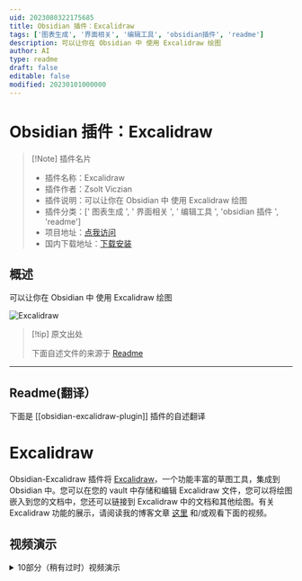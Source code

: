 ```yaml
---
uid: 2023080322175685
title: Obsidian 插件：Excalidraw
tags: ['图表生成', '界面相关', '编辑工具', 'obsidian插件', 'readme']
description: 可以让你在 Obsidian 中 使用 Excalidraw 绘图 
author: AI
type: readme
draft: false
editable: false
modified: 20230101000000
---
```


# Obsidian 插件：Excalidraw

> [!Note] 插件名片
> - 插件名称：Excalidraw
> - 插件作者：Zsolt Viczian
> - 插件说明：可以让你在 Obsidian 中 使用 Excalidraw 绘图
> - 插件分类：[' 图表生成 ', ' 界面相关 ', ' 编辑工具 ', 'obsidian 插件 ', 'readme']
> - 项目地址：[点我访问](https://github.com/zsviczian/obsidian-excalidraw-plugin)
> - 国内下载地址：[下载安装](https://pkmer.cn/products/plugin/pluginMarket/?obsidian-excalidraw-plugin)

## 概述

可以让你在 Obsidian 中 使用 Excalidraw 绘图

![Excalidraw](https://cdn.pkmer.cn/covers/obsidian-excalidraw-plugin.PNG!pkmer)

> [!tip] 原文出处
>
>下面自述文件的来源于 [Readme](https://ghproxy.net/https://raw.githubusercontent.com/zsviczian/obsidian-excalidraw-plugin/master/README.md)
>

---

## Readme(翻译）

下面是 [[obsidian-excalidraw-plugin]] 插件的自述翻译

# Excalidraw

Obsidian-Excalidraw 插件将 [Excalidraw](https://excalidraw.com/)，一个功能丰富的草图工具，集成到 Obsidian 中。您可以在您的 vault 中存储和编辑 Excalidraw 文件，您可以将绘图嵌入到您的文档中，您还可以链接到 Excalidraw 中的文档和其他绘图。有关 Excalidraw 功能的展示，请阅读我的博客文章 [这里](https://www.zsolt.blog/2021/03/showcasing-excalidraw.html) 和/或观看下面的视频。

## 视频演示

<details><summary>10部分（稍有过时）视频演示</summary>
<br>
<br>
<br>
<br>
<a href="https://youtu.be/MaJ5jJwBRWs" target="_blank"><img src="https://user-images.githubusercontent.com/14358394/125160341-a546b180-e17c-11eb-9de8-d87

## 特点

- 该插件将 Excalidraw 与 Obsidian 无缝集成，包括命令面板操作、文件浏览器功能、选项菜单命令和功能区按钮。
- 在功能区按钮或文件浏览器上按下<kbd>CTRL/CMD+ 单击</kbd>，可以在新窗格中创建/打开绘图。

### 设置

设置将允许您根据需要自定义 Excalidraw。该插件带有大量的设置选项。我尝试为这些设置添加有意义的解释，请耐心查找设置，因为大多数请求都已经存在相应的设置。

插件设置分为以下几个部分：

- **基本设置**：例如默认使用的文件夹
- **保存**：压缩和自动保存计时器
- **文件名**：配置自动生成的 Excalidraw 文件名
- **显示**：影响 Excalidraw 处理方式的设置（例如：左手模式、主题设置、鼠标滚轮和捏合缩放设置、适应缩放设置）
- **链接和嵌入**：影响 Excalidraw 画布上链接和嵌入项行为的设置
- **Markdown 嵌入设置**：这些设置控制从您的 Vault 嵌入到 Excalidraw 绘图中的 Markdown 文档的行为
- **嵌入和导出**：控制将 Excalidraw 图像嵌入到 Markdown 文档中时的显示方式的设置
- **自动导出设置**：您可以配置 Excalidraw 在每次保存时创建绘图的 PNG 或 SVG 副本
- **兼容性功能**：如果您在 Obsidian 之外（例如在 LogSeq、Visual Studio、Web 上等）编辑 Excalidraw 绘图，请检查这些设置。
- **实验性功能**：这些高级功能是以“巧妙”的方式实现的。功能包括定义第四种字体，在 Obsidian 文件浏览器中添加自定义图标以区分 Exalidraw 文件，OCR 设置等。
- **已安装脚本的设置**：您从脚本库安装的一些脚本带有设置。脚本设置在第一次运行脚本时安装。因此，要访问脚本的设置，请安装脚本，首次运行脚本，然后在插件设置中查找设置选项。

#### 模板

- 用于新绘图的模板。该模板将恢复笔画属性。
    这意味着您可以在模板中设置默认的笔画颜色、笔画宽度、透明度、字体系列、字体大小、填充样式、笔画样式等。
    这也适用于 ExcalidrawAutomate。
    - 通过模板，您可以自定义 Excalidraw 使用的颜色调色板。
        - 切换到 Markdown 视图。
        - 滚动到文件底部，找到 `"AppState": {`。
        - 在 AppState 部分的末尾找到 `"customColorPalette": {`。
        - 您可以通过添加以下 3 个变量中的任意一个或全部来指定 Excalidraw 使用的 3 个调色板：
            - `"canvasBackground":[], "elementBackground":[], "elementStroke": []`。
        - 在每个变量的数组中，添加逗号分隔的有效 HTML 颜色列表（例如，对于红色，使用 `#FF0000`）。
        - 有关更多帮助，请参见上面的视频。

#### 导出

- 如果对可移植性很重要：
    - 自动导出 SVG 和/或 PNG 文件，包括保持同步功能，这样您就可以将 SVG/PNG 嵌入到文档中，而不是嵌入 excalidraw 文件。
    - 您可以通过添加 `excalidraw-autoexport` 前置元数据键来覆盖单个文件的导出设置。此键的有效值为 `none`、`both`、`png` 和 `svg`。
- 指定嵌入绘图的默认宽度。
- 兼容性功能，自动导出并保持同步 markdown excalidraw 文件和传统的 `.excalidraw` 文件。
- 实验性功能，向文件资源管理器添加自定义标签以标记绘图文件。
- 启用/禁用自动保存。

### 将您的绘图嵌入到 Markdown 文档中

- 您可以使用以下格式选项自定义嵌入图像的大小和位置：
    - `![[image.excalidraw|100]]`,
    - `![[image.excalidraw|100x100]]`,
    - `![[image.excalidraw|100|left]]`,
    - `![[image.excalidraw|right-wrap]]`.
    - `![[<filename.excalidraw>|<width>x<height>|<alignment>]]`.
    - 您可以通过 CSS 添加自定义对齐方式。
    - 出现在 `<alignment>` 中的任何文本都将添加到呈现的 SVG 元素样式和包装器 DIV 元素中。
    - 有关更多信息，请参见 [styles.css](https://github.com/zsviczian/obsidian-excalidraw-plugin/blob/master/styles.css)。
- Excalidraw 绘图在 Obsidian Publish 中不显示。如果您想在发布的文档中使用 Excalidraw，您可以在插件设置中配置，在创建新文件时自动在文档中插入绘图的 PNG 或 SVG 版本。请参见“要插入到文档中的文件类型”。
    - 在“导出设置”下，您还可以配置自动导出图像的暗色和亮色版本，以便您的发布站点支持暗色和亮色模式。

### 超链接和拖放支持

![](https://github.com/zsviczian/obsidian-excalidraw-plugin/blob/master/images/excalidraw-modifiers.png)

#### 超链接

- 支持超链接，例如：
    - `https://zsolt.blog`,
    - `[Obsidian](https://obsidian.md)`, 和
    - 内部链接，例如在绘图文本中的 `[[My file in vault|Alias]]`。
- 如果你启用了 Obsidian 设置中的 Files & Links/Automatically Update Internal Links，当文件被移动或重命名时，链接将会更新。
- 绘图中的链接将会显示在文档的反向链接中。
- 支持引用插入
    - `![[myfile#^blockref]]` 将会在绘图中转换为引用的块的文本。
    - `![[myfile#section]]` 也可以使用，这将会引用该部分。
    - 你还可以通过在转入后的文本后面加上花括号中的最大字符数来指定引用文本的换行，例如 `![[myfile#^blockref]]{40}` 将会在 40 个字符处换行。
- 为了方便起见，你还可以使用命令面板在绘图中插入链接。
- <kbd>CTRL/CMD + 悬停</kbd> 可以弹出 Obsidian 的快速预览链接。（在 Mac 上是 <kbd>CTRL+CMD+ 悬停</kbd>）。
- 使用块引用，你还可以在其他文档中引用和插入出现在绘图中的文本。

#### 拖放支持

- 您可以从 Obsidian 文件浏览器中拖动文件，并将它们变成 Excalidraw 中的文件链接。有关各种修饰键组合，请参见上表。
- 注意：将图像锚定到其大小的 100% 是一个非常特定的行为，我主要是为自己构建的一个非常专业的功能
    - （甚至比 Excalidraw Obsidian 中的其他功能更多 - 也主要是为了自己😉）。
    - 每次打开 Excalidraw 绘图时，这将重置您嵌入的图像为 100% 大小，
        或者如果您使用此功能插入了一个嵌入的 Excalidraw 绘图到您的画布上，
        每次更新嵌入的绘图，它都会被缩放回 100% 大小。
    - 这意味着即使您在绘图上调整图像的大小，下次打开时它也会重置为 100%，
        文件或修改原始嵌入对象。当您将绘图分解为单独的 Excalidraw 文件时，此功能非常有用，
        但当组合到单个画布上时，您希望各个部分保持其实际大小。我使用此功能来
        从原子绘图构建“一页书”摘要。
- 您可以从 Markdown 视图中拖放文本到 Excalidraw。
- 您可以从浏览器中拖放网址，并将它们变成链接。
- 您可以拖放 YouTube 链接和缩略图，并在 Excalidraw 中将它们变成带有缩略图的 YouTube 链接。

### LaTeX

使用命令面板操作 " 插入 LaTeX 公式 " 来插入 LaTeX 公式。

您可以在 Markdown 视图中编辑公式，或者通过<kbd>CTRL/CMD + 单击</kbd>公式进行编辑。

### 图片支持

- 在 iOS 和 Android 上，您可以通过在 Excalidraw 中按下添加图片按钮来从相机中添加图片。
- 您可以将图片复制/粘贴到您的绘图中。图片将保存在您的保险库中。
- 您可以按照上述说明拖放图片。
- 网络上的图片的 URL 链接：您可以从网页上将图片拖放到 Excalidraw 中。如果您在将图片拖放到 Excalidraw 时按住 CTRL 键，图片将不会保存到您的保险库中。Excalidraw 将从 URL 加载图片。请注意，如果您没有互联网访问权限，或者这些图片从互联网上被删除，它们也将从您的绘图中消失。
- 如果您将图片 URL 粘贴到 Excalidraw 中（只需单击 URL 上的复制，然后在 Excalidraw 画布上单击粘贴），图片将被插入并带有指向网络上图片的链接。同样，图片不会保存到您的保险库中，只有链接。
- 如果您拖放一个 YouTube 视频链接，它将被转换为带有指向视频的缩略图链接的元素。

### 引用图像的部分块

有关详细信息，请参见此 [视频](https://youtu.be/yZQoJg2RCKI)

- 当在指向 Excalidraw 文件的链接中引用画布上的元素时，
    - 使用 elementId 或部分标题（即包含 `# <Section title>` 的文本元素）
        - 例如 `[[file#^elementID]]`，
    - 您可以添加 `group=` 前缀，
        - 例如 `[[file#^group=elementID]]` 或
    - `area=` 前缀，
        - 例如 `[[file#area=Section heading]]`。
    - 如果找到 `group=` 前缀，Excalidraw 将选择与 elementID（块引用）或部分标题引用的元素相同组中的元素组。
    - 如果找到 `area=` 前缀，Excalidraw 将在引用元素周围插入图像的剪切。
    - 请注意，在将 Excalidraw 嵌入为 PNG 到您的 Markdown 文档时，不支持 `area=` 选择器。
    - 引用文本元素的 elementID 而没有 `group=` 或 `area=` 前缀将将元素作为纯文本插入。引用非文本元素（例如矩形，椭圆等）而没有 `group=` 或 `area=` 前缀将导致 Obsidian 错误，因为这些 elementId 在 Excalidraw markdown 文件中不存在作为块引用。

### Markdown

- 从 1.2.0 版本开始，绘图文件存储在 Markdown 文件中
    - 您可以为绘图添加标签
    - 您可以在绘图的 YAML 前置元数据中添加元数据
    - 在前置元数据和 `# Text Elements` 标题之间添加的任何内容都将被 Excalidraw 忽略，即您可以在此处添加任何内容，它将作为文档的一部分保留。
    - Excalidraw 文档现在以图形视图显示。
    - 以下前置元数据键将自定义绘图的显示方式 - 覆盖常规设置：
        - `excalidraw-link-prefix: "📍"` 内部链接的预览前缀
        - `excalidraw-url-prefix: "🌐"` 外部链接的预览前缀
        - `excalidraw-link-brackets: true|false` 是否在预览中显示链接周围的括号
        - `excalidraw-default-mode: view|zen` 默认情况下以查看模式或禅模式打开此文档。默认查看模式非常适合演示幻灯片。
    - 前置元数据标签可自定义文件级别的图像导出 [519](https://github.com/zsviczian/obsidian-excalidraw-plugin/issues/519)。如果存在这些键，则它们将覆盖默认的 excalidraw 嵌入和导出设置。
        - `excalidraw-export-transparent: true`： true == 透明 / false == 带背景。
        - `excalidraw-export-dark`: true == 暗模式 / false == 亮模式。
        - `excalidraw-export-padding`: 指定图像的导出填充
        - `excalidraw-export-pngscale`: 这仅影响导出为 PNG。指定图像的导出比例。典型范围在 0.5 和 5 之间，但您也可以尝试其他值。

### 将完整的 Markdown 文件嵌入到您的绘图中

- 从 Obsidian 文件浏览器中拖动所需的文件，并在将文件放置在画布上时按住<kbd>SHIFT</kbd>键。
- 使用命令面板操作：`从vault插入markdown文件`
- 使用自定义的 woff、woff2 或 TTF 字体来显示文档，您可以在 Excalidraw 设置中设置要使用的默认字体。
- 您可以为渲染 Markdown 文档的快照图像设置自定义 CSS。
  仅支持操作系统标准字体作为字体系列（
    [Win10](https://docs.microsoft.com/en-us/typography/fonts/windows_10_font_list),
    [Mac & iOS](https://developer.apple.com/fonts/system-fonts/)
  ），此外，您可以使用上述设置来设置一个额外的自定义字体。
    - （观看此 [视频](https://youtu.be/K6qZkTz8GHs) 以进行演示，并查看此
    - [示例CSS](https://github.com/zsviczian/obsidian-excalidraw-plugin/discussions/281)）。
    - 为了帮助样式化，您可以观察由 Excalidraw 创建的 Markdown 文档的 SVG 快照。
        - 打开 Obsidian 开发者控制台（<kbd>CTRL+Shift+i</kbd>/<kbd>CMD+OPT+i</kbd>）并
        - 执行以下命令：`ExcalidrawAutomate.mostRecentMarkdownSVG`
- 您可以通过将以下前置元数据键添加到您的 Markdown 文档中来控制嵌入的 Markdown 文件的外观：
    - `excalidraw-font: Virgil|Cascadia|font_file_name.extension`
    - `excalidraw-font-color: css-color-name|#HEXcolor|any-other-html-standard-format`，
        - 您可以在 [这里](https://www.w3schools.com/colors/colors_names.asp) 找到 CSS 颜色名称。
    - `excalidraw-border-color: css-color-name|#HEXcolor|any-other-html-standard-format`
    - `excalidraw-css: "css-filename|css snippet"`
- 切换到 Markdown 视图或使用<kbd>WIN+CTRL</kbd>/<kbd>CMD+CTRL</kbd>点击图像以编辑嵌入的属性：
    - `[[filename#^blockref|WIDTHxMAXHEIGHT]]`

### 自定义字体、自定义笔、OCR 支持、SVG 导入

- 在插件设置中，您可以添加自定义的第四种字体。更多详细信息请参见此 [视频](https://youtu.be/eKFmrSQhFA4)
- 该插件包括使用 Taskbone OCR 的 OCR 支持。更多详细信息请参见此 [视频](https://youtu.be/7gu4ETx7zro)
- 您可以将 SVG 文件转换为 Excalidraw 绘图（有一些限制）。更多详细信息请参见此 [视频](https://youtu.be/vlC1-iBvIfo)
- 您可以定义自定义的自由绘制笔。请参阅 [此处](https://github.com/zsviczian/obsidian-excalidraw-plugin/blob/master/ea-scripts/Alternative%20Pens.md) 的文档和 [视频](https://youtu.be/uZz5MgzWXiM)。

### 脚本引擎

- 从 1.5.0 版本开始，您可以使用脚本引擎轻松执行 ExcalidrawAutomate 宏，并为它们分配命令面板快捷方式。您可以在 [这里](https://github.com/zsviczian/obsidian-excalidraw-plugin/tree/master/ea-scripts) 找到一个入门视频和一个不断增长的可安装脚本库。
- 您可以通过将脚本和相应的 SVG 图标文件移动到文件夹中，在 Excalidraw 的 Obsidian 工具面板上将脚本组织成组。请参见演示 [视频](https://youtu.be/wTtaXmRJ7wg?t=16)。

### 其他

- 左手模式
- 包括完整的
    - [QuickAdd](https://github.com/chhoumann/quickadd),
    - [Templater](https://silentvoid13.github.io/Templater/) 和
    - [Dataview](https://blacksmithgu.github.io/obsidian-dataview/docs/api/intro/) 支持通过 ExcalidrawAutomate。
    - 查看 [详细帮助和示例](https://zsviczian.github.io/obsidian-excalidraw-plugin/)。
    - 我还有一个 [YouTube ExcalidrawAutomate 播放列表](https://www.youtube.com/playlist?list=PL6mqgtMZ4NP1IR4nXxSlMA4PA5E-qpyHZ)，有很多示例。
- 需要 OBSIDIAN SYNC 订阅：完整的绘图文件历史记录和设备间同步
- 多语言支持：如果您想通过翻译插件来帮助，请与我联系。

---

反馈、问题、想法、问题

加入关于 Excalidraw 插件的讨论，访问 [forum.obsidian.md](https://forum.obsidian.md/t/excalidraw-full-featured-sketching-plugin-in-obsidian)

请前往 [GitHub](https://github.com/zsviczian/obsidian-excalidraw-plugin/issues) 报告错误或请求改进。

---

如果您喜欢 Excalidraw，请通过在 [https://ko-fi/zsolt](https://ko-fi.com/zsolt) 上给我买杯咖啡来支持我的工作和热情。

请还帮忙通过在 Twitter、Reddit 或其他您经常使用的社交媒体平台上分享 Obsidian Excalidraw 插件的信息来传播。

您可以在 Twitter 上找到我 [@zsviczian](https://twitter.com/zsviczian)，以及在我的博客 [zsolt.blog](https://zsolt.blog) 上。

[<img style="float:left" src="https://user-images.githubusercontent.com/14358394/115450238-f39e8100-a21b-11eb-89d0-fa4b82cdbce8.png" width="200">](https://ko-fi.com/zsolt)

---

## Excalidraw 的朋友们

如果你喜欢 Excalidraw，请考虑尝试一下 [ExcaliBrain](https://github.com/zsviczian/excalibrain)（也可通过 Obsidian Community Plugins 获得）。

